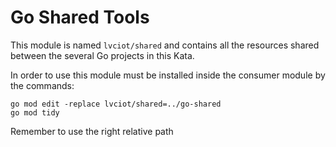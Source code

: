 # Go Shared Tools

This module is named `lvciot/shared` and contains all the resources shared between the several Go projects in this Kata.

In order to use this module must be installed inside the consumer module by the commands:

```shell
go mod edit -replace lvciot/shared=../go-shared
go mod tidy
```

Remember to use the right relative path
